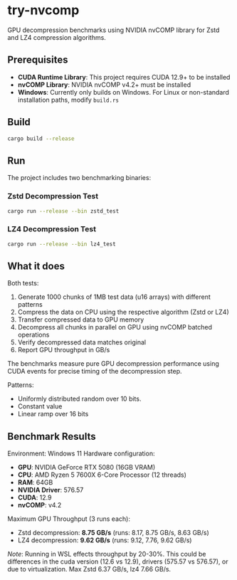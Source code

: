 # try-nvcomp

GPU decompression benchmarks using NVIDIA nvCOMP library for Zstd and LZ4 compression algorithms.

## Prerequisites

- **CUDA Runtime Library**: This project requires CUDA 12.9+ to be installed
- **nvCOMP Library**: NVIDIA nvCOMP v4.2+ must be installed
- **Windows**: Currently only builds on Windows. For Linux or non-standard installation paths, modify `build.rs`

## Build

```bash
cargo build --release
```

## Run

The project includes two benchmarking binaries:

### Zstd Decompression Test
```bash
cargo run --release --bin zstd_test
```

### LZ4 Decompression Test  
```bash
cargo run --release --bin lz4_test
```

## What it does

Both tests:
1. Generate 1000 chunks of 1MB test data (u16 arrays) with different patterns
2. Compress the data on CPU using the respective algorithm (Zstd or LZ4)
3. Transfer compressed data to GPU memory
4. Decompress all chunks in parallel on GPU using nvCOMP batched operations
5. Verify decompressed data matches original
6. Report GPU throughput in GB/s

The benchmarks measure pure GPU decompression performance using CUDA events for
precise timing of the decompression step.

Patterns:
- Uniformly distributed random over 10 bits.
- Constant value
- Linear ramp over 16 bits

## Benchmark Results

Environment: Windows 11
Hardware configuration:
- **GPU**: NVIDIA GeForce RTX 5080 (16GB VRAM)
- **CPU**: AMD Ryzen 5 7600X 6-Core Processor (12 threads)
- **RAM**: 64GB
- **NVIDIA Driver**: 576.57
- **CUDA**: 12.9
- **nvCOMP**: v4.2

Maximum GPU Throughput (3 runs each):
- Zstd decompression: **8.75 GB/s** (runs: 8.17, 8.75 GB/s, 8.63 GB/s)
- LZ4 decompression: **9.62 GB/s** (runs: 9.12, 7.76, 9.62 GB/s)

_Note_: Running in WSL effects throughput by 20-30%.
        This could be differences in the cuda version (12.6 vs 12.9), drivers (575.57 vs 576.57), or due to virtualization.
        Max Zstd 6.37 GB/s, lz4 7.66 GB/s.

